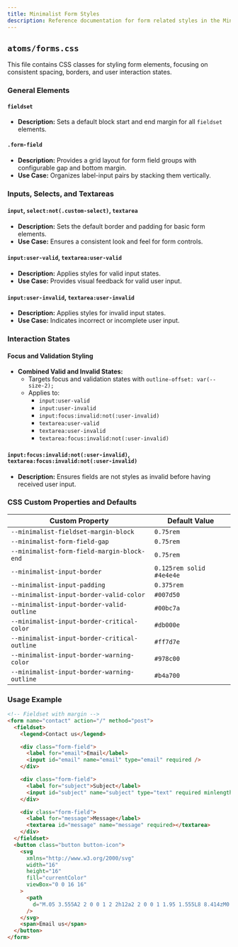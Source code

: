 ```yaml
---
title: Minimalist Form Styles
description: Reference documentation for form related styles in the Minimalist CSS library.
---
```


## `atoms/forms.css`

This file contains CSS classes for styling form elements, focusing on consistent spacing, borders, and user interaction states.

### General Elements

#### `fieldset`

- **Description:** Sets a default block start and end margin for all `fieldset` elements.

#### `.form-field`

- **Description:** Provides a grid layout for form field groups with configurable gap and bottom margin.
- **Use Case:** Organizes label-input pairs by stacking them vertically.

### Inputs, Selects, and Textareas

#### `input`, `select:not(.custom-select)`, `textarea`

- **Description:** Sets the default border and padding for basic form elements.
- **Use Case:** Ensures a consistent look and feel for form controls.

#### `input:user-valid`, `textarea:user-valid`

- **Description:** Applies styles for valid input states.
- **Use Case:** Provides visual feedback for valid user input.

#### `input:user-invalid`, `textarea:user-invalid`

- **Description:** Applies styles for invalid input states.
- **Use Case:** Indicates incorrect or incomplete user input.

### Interaction States

#### Focus and Validation Styling

- **Combined Valid and Invalid States:**
  - Targets focus and validation states with `outline-offset: var(--size-2);`
  - Applies to:
    - `input:user-valid`
    - `input:user-invalid`
    - `input:focus:invalid:not(:user-invalid)`
    - `textarea:user-valid`
    - `textarea:user-invalid`
    - `textarea:focus:invalid:not(:user-invalid)`

#### `input:focus:invalid:not(:user-invalid)`, `textarea:focus:invalid:not(:user-invalid)`

- **Description:** Ensures fields are not styles as invalid before having received user input.

### CSS Custom Properties and Defaults

| Custom Property                              | Default Value            |
| -------------------------------------------- | ------------------------ |
| `--minimalist-fieldset-margin-block`         | `0.75rem`                |
| `--minimalist-form-field-gap`                | `0.75rem`                |
| `--minimalist-form-field-margin-block-end`   | `0.75rem`                |
| `--minimalist-input-border`                  | `0.125rem solid #4e4e4e` |
| `--minimalist-input-padding`                 | `0.375rem`               |
| `--minimalist-input-border-valid-color`      | `#007d50`                |
| `--minimalist-input-border-valid-outline`    | `#00bc7a`                |
| `--minimalist-input-border-critical-color`   | `#db000e`                |
| `--minimalist-input-border-critical-outline` | `#ff7d7e`                |
| `--minimalist-input-border-warning-color`    | `#978c00`                |
| `--minimalist-input-border-warning-outline`  | `#b4a700`                |

### Usage Example

```html
<!-- Fieldset with margin -->
<form name="contact" action="/" method="post">
  <fieldset>
    <legend>Contact us</legend>

    <div class="form-field">
      <label for="email">Email</label>
      <input id="email" name="email" type="email" required />
    </div>

    <div class="form-field">
      <label for="subject">Subject</label>
      <input id="subject" name="subject" type="text" required minlength="10" />
    </div>

    <div class="form-field">
      <label for="message">Message</label>
      <textarea id="message" name="message" required></textarea>
    </div>
  </fieldset>
  <button class="button button-icon">
    <svg
      xmlns="http://www.w3.org/2000/svg"
      width="16"
      height="16"
      fill="currentColor"
      viewBox="0 0 16 16"
    >
      <path
        d="M.05 3.555A2 2 0 0 1 2 2h12a2 2 0 0 1 1.95 1.555L8 8.414zM0 4.697v7.104l5.803-3.558zM6.761 8.83l-6.57 4.027A2 2 0 0 0 2 14h12a2 2 0 0 0 1.808-1.144l-6.57-4.027L8 9.586zm3.436-.586L16 11.801V4.697z"
      />
    </svg>
    <span>Email us</span>
  </button>
</form>
```

